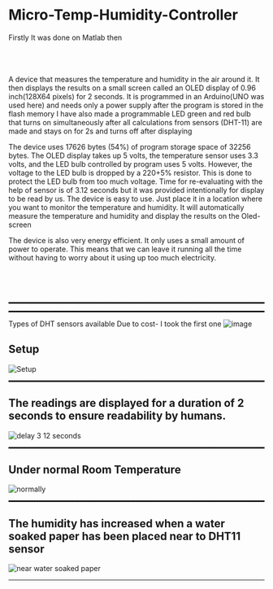 # Micro-Temp-Humidity-Controller
Firstly It was done on Matlab then 

<br>
<br>
<br>
A device that measures the temperature and humidity in the air around it. It then displays the results on a small screen called an OLED display of 0.96 inch(128X64 pixels) for 2 seconds. It is programmed in an Arduino(UNO was used here) and needs only a power supply after the program is stored in the flash memory I have also made a programmable LED green and red bulb that turns on simultaneously after all calculations from sensors (DHT-11) are made and stays on for 2s and turns off after displaying



The device uses 17626 bytes (54%) of program storage space of 32256 bytes. The OLED display takes up 5 volts, the temperature sensor uses 3.3 volts, and the LED bulb controlled by program uses 5 volts. However, the voltage to the LED bulb is dropped by a 220+5% resistor. This is done to protect the LED bulb from too much voltage. Time for re-evaluating with the help of sensor is of 3.12 seconds but it was provided intentionally for display to be read by us.
The device is easy to use. Just place it in a location where you want to monitor the temperature and humidity. It will automatically measure the temperature and humidity and
display the results on the Oled-screen

The device is also very energy efficient. It only uses a small amount of power to operate. This means that we can leave it running all the time without having to worry about it using up too much electricity.

<br>
<br>
<br>
<hr style="border: 1px dashed black;">
<hr style="border: 1px dashed black;">


Types of DHT sensors available 
Due to cost- I took the first one
![image](https://github.com/user-attachments/assets/53c7ab74-6f5c-48dd-a351-34ff29deca47)


<h2>Setup</h2> 

![Setup](https://github.com/guptuv/Micro-Temp-Humidity-Controller/assets/116263507/7b1e9860-e388-47c7-a0f5-b203c0cd8788)
<hr style="border: 1px dashed black;">

<h2>The readings are displayed for a duration of 2 seconds to ensure readability by humans.</h2>

![delay 3 12 seconds](https://github.com/guptuv/Micro-Temp-Humidity-Controller/assets/116263507/b0323e61-1169-48e9-9e04-8b92846b86df)
<hr style="border: 1px dashed black;">

<h2>Under normal Room Temperature</h2>

![normally](https://github.com/guptuv/Micro-Temp-Humidity-Controller/assets/116263507/c9d144bc-9802-4f60-8843-f5c7af268355)
<hr style="border: 1px dashed black;">

<h2>The humidity has increased when a water soaked paper has been placed near to DHT11 sensor</h2>

![near water soaked paper](https://github.com/guptuv/Micro-Temp-Humidity-Controller/assets/116263507/0116af92-c9e6-4511-9bea-9a56e29d6f1f)

---------------------------------------------------------------------------------------------------------------------------------------------------------------------------------------------------------------------

